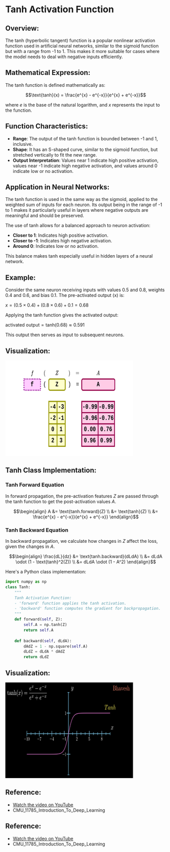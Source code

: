 # Tanh Activation Function

## Overview:
The tanh (hyperbolic tangent) function is a popular nonlinear activation function used in artificial neural networks, similar to the sigmoid function but with a range from -1 to 1. This makes it more suitable for cases where the model needs to deal with negative inputs efficiently.

## Mathematical Expression:
The tanh function is defined mathematically as:

$$\text{tanh}(x) = \frac{e^{x} - e^{-x}}{e^{x} + e^{-x}}$$

where $e$ is the base of the natural logarithm, and $x$ represents the input to the function.

## Function Characteristics:
- **Range**: The output of the tanh function is bounded between -1 and 1, inclusive.
- **Shape**: It has an S-shaped curve, similar to the sigmoid function, but stretched vertically to fit the new range.
- **Output Interpretation**: Values near 1 indicate high positive activation, values near -1 indicate high negative activation, and values around 0 indicate low or no activation.

## Application in Neural Networks:
The tanh function is used in the same way as the sigmoid, applied to the weighted sum of inputs for each neuron. Its output being in the range of -1 to 1 makes it particularly useful in layers where negative outputs are meaningful and should be preserved.

The use of tanh allows for a balanced approach to neuron activation:
- **Closer to 1**: Indicates high positive activation.
- **Closer to -1**: Indicates high negative activation.
- **Around 0**: Indicates low or no activation.

This balance makes tanh especially useful in hidden layers of a neural network.

## Example:
Consider the same neuron receiving inputs with values 0.5 and 0.8, weights 0.4 and 0.6, and bias 0.1. The pre-activated output (x) is:

$x = (0.5 \times 0.4) + (0.8 \times 0.6) + 0.1 = 0.68$

Applying the tanh function gives the activated output:

$\text{activated output} = \text{tanh}(0.68) \approx 0.591$

This output then serves as input to subsequent neurons.

## Visualization:


<img src="tanh_activation_forward.png" alt="tanh_activation_forward" width="400" height="300"/>


## Tanh Class Implementation:

### Tanh Forward Equation

In forward propagation, the pre-activation features $Z$ are passed through the tanh function to get the post-activation values $A$.

$$\begin{align}
A &= \text{tanh.forward}(Z) \\
&= \text{tanh}(Z) \\
&= \frac{e^{x} - e^{-x}}{e^{x} + e^{-x}}
\end{align}$$

### Tanh Backward Equation

In backward propagation, we calculate how changes in $Z$ affect the loss, given the changes in $A$.

$$\begin{align}
\frac{dL}{dz} &= \text{tanh.backward}(dLdA) \\
&= dLdA \odot (1 - \text{tanh}^2(Z)) \\
&= dLdA \odot (1 - A^2)
\end{align}$$

Here's a Python class implementation:

```python
import numpy as np
class Tanh:
    """
    Tanh Activation Function:
    - 'forward' function applies the tanh activation.
    - 'backward' function computes the gradient for backpropagation.
    """
    def forward(self, Z):
        self.A = np.tanh(Z)
        return self.A

    def backward(self, dLdA):
        dAdZ = 1 - np.square(self.A)
        dLdZ = dLdA * dAdZ
        return dLdZ
```


## Visualization:

<img src="tanh.png" alt="tanh" width="400" height="300"/>



## Reference:
- [Watch the video on YouTube](https://www.youtube.com/watch?v=KOhbp3EIRlM)
- CMU_11785_Introduction_To_Deep_Learning


## Reference:
- [Watch the video on YouTube](https://www.youtube.com/watch?v=u0VsKSoSM4Y)
- CMU_11785_Introduction_To_Deep_Learning
